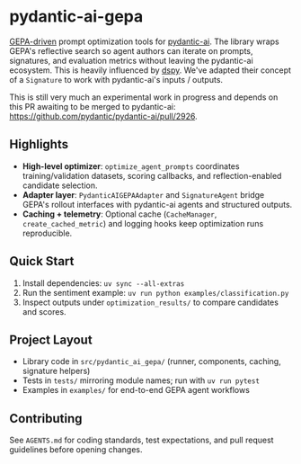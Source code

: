 # pydantic-ai-gepa

[GEPA-driven](https://github.com/gepa-ai/gepa) prompt optimization tools for [pydantic-ai](https://github.com/pydantic/pydantic-ai). The library wraps GEPA's reflective search so agent authors can iterate on prompts, signatures, and evaluation metrics without leaving the pydantic-ai ecosystem. This is heavily influenced by [dspy](https://github.com/stanfordnlp/dspy). We've adapted their concept of a `Signature` to work with pydantic-ai's inputs / outputs.

This is still very much an experimental work in progress and depends on this PR awaiting to be merged to pydantic-ai: https://github.com/pydantic/pydantic-ai/pull/2926.

## Highlights

- **High-level optimizer**: `optimize_agent_prompts` coordinates training/validation datasets, scoring callbacks, and reflection-enabled candidate selection.
- **Adapter layer**: `PydanticAIGEPAAdapter` and `SignatureAgent` bridge GEPA's rollout interfaces with pydantic-ai agents and structured outputs.
- **Caching + telemetry**: Optional cache (`CacheManager`, `create_cached_metric`) and logging hooks keep optimization runs reproducible.

## Quick Start

1. Install dependencies: `uv sync --all-extras`
2. Run the sentiment example: `uv run python examples/classification.py`
3. Inspect outputs under `optimization_results/` to compare candidates and scores.

## Project Layout

- Library code in `src/pydantic_ai_gepa/` (runner, components, caching, signature helpers)
- Tests in `tests/` mirroring module names; run with `uv run pytest`
- Examples in `examples/` for end-to-end GEPA agent workflows

## Contributing

See `AGENTS.md` for coding standards, test expectations, and pull request guidelines before opening changes.
